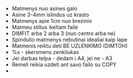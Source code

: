 - Matmenys nuo asines galo
- Asine 3-4mm islindus uz krasto
- Matmenys apie 1cm nuo brezinio
- Matmeu stilius ikeltam faile
- DIMFIT arba 2 arba 3 (nuo centro arba ne)
- Spindulio matmenys nebutinai idealiai kaip lape
- Matmenis reiktu deti BE UZLENKIMO (DIMTOH)
- %s - skersmens zenkliukas
- Jei darbas telpa - dedam i A4, jei ne - A3
- Remeli reikia uzdeti ant savo failo su COPY
- 